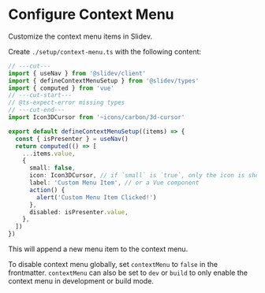 # Configure Context Menu

<Environment type="client" />

Customize the context menu items in Slidev.

Create `./setup/context-menu.ts` with the following content:

<!-- eslint-disable import/first -->

```ts twoslash
// ---cut---
import { useNav } from '@slidev/client'
import { defineContextMenuSetup } from '@slidev/types'
import { computed } from 'vue'
// ---cut-start---
// @ts-expect-error missing types
// ---cut-end---
import Icon3DCursor from '~icons/carbon/3d-cursor'

export default defineContextMenuSetup((items) => {
  const { isPresenter } = useNav()
  return computed(() => [
    ...items.value,
    {
      small: false,
      icon: Icon3DCursor, // if `small` is `true`, only the icon is shown
      label: 'Custom Menu Item', // or a Vue component
      action() {
        alert('Custom Menu Item Clicked!')
      },
      disabled: isPresenter.value,
    },
  ])
})
```

This will append a new menu item to the context menu.

To disable context menu globally, set `contextMenu` to `false` in the frontmatter. `contextMenu` can also be set to `dev` or `build` to only enable the context menu in development or build mode.
